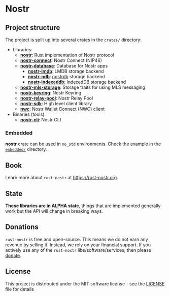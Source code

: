 # Nostr

## Project structure

The project is split up into several crates in the `crates/` directory:

* Libraries:
    * [**nostr**](./crates/nostr): Rust implementation of Nostr protocol
    * [**nostr-connect**](./crates/nostr-connect): Nostr Connect (NIP46)
    * [**nostr-database**](./crates/nostr-database): Database for Nostr apps
        * [**nostr-lmdb**](./crates/nostr-lmdb): LMDB storage backend
        * [**nostr-ndb**](./crates/nostr-ndb): [nostrdb](https://github.com/damus-io/nostrdb) storage backend
        * [**nostr-indexeddb**](./crates/nostr-indexeddb): IndexedDB storage backend
    * [**nostr-mls-storage**](./crates/nostr-mls-storage): Storage traits for using MLS messaging
    * [**nostr-keyring**](./crates/nostr-keyring): Nostr Keyring
    * [**nostr-relay-pool**](./crates/nostr-relay-pool): Nostr Relay Pool
    * [**nostr-sdk**](./crates/nostr-sdk): High level client library
    * [**nwc**](./crates/nwc): Nostr Wallet Connect (NWC) client
* Binaries (tools):
    * [**nostr-cli**](./crates/nostr-cli): Nostr CLI

### Embedded

**nostr** crate can be used in [`no_std`](https://docs.rust-embedded.org/book/intro/no-std.html) environments.
Check the example in the [`embedded/`](./crates/nostr/examples/embedded) directory.

## Book

Learn more about `rust-nostr` at <https://rust-nostr.org>.

## State

**These libraries are in ALPHA state**, things that are implemented generally work but the API will change in breaking ways.

## Donations

`rust-nostr` is free and open-source. This means we do not earn any revenue by selling it. Instead, we rely on your financial support. If you actively use any of the `rust-nostr` libs/software/services, then please [donate](https://rust-nostr.org/donate).

## License

This project is distributed under the MIT software license - see the [LICENSE](LICENSE) file for details

